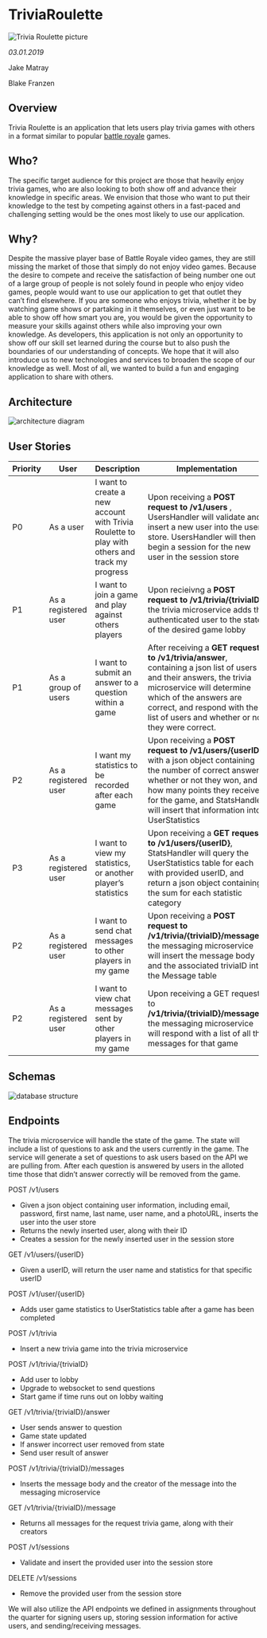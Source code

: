 # TriviaRoulette
![Trivia Roulette picture](images/image3.png)

_03.01.2019_

Jake Matray

Blake Franzen

## Overview
Trivia Roulette is an application that lets users play trivia games with others in a format similar to popular [battle royale](https://en.wikipedia.org/wiki/Battle_royal) games. 

## Who?
The specific target audience for this project are those that heavily enjoy trivia games, who are also looking to both show off and advance their knowledge in specific areas. We envision that those who want to put their knowledge to the test by competing against others in a fast-paced and challenging setting would be the ones most likely to use our application.

## Why?
Despite the massive player base of Battle Royale video games, they are still missing the market of those that simply do not enjoy video games. Because the desire to compete and receive the satisfaction of being number one out of a large group of people is not solely found in people who enjoy video games, people would want to use our application to get that outlet they can’t find elsewhere. If you are someone who enjoys trivia, whether it be by watching game shows or partaking in it themselves, or even just want to be able to show off how smart you are, you would be given the opportunity to measure your skills against others while also improving your own knowledge. 
As developers, this application is not only an opportunity to show off our skill set learned during the course but to also push the boundaries of our understanding of concepts. We hope that it will also introduce us to new technologies and services to broaden the scope of our knowledge as well. Most of all, we wanted to build a fun and engaging application to share with others. 

## Architecture

![architecture diagram](images/image1.jpg)

## User Stories

| Priority | User                 | Description                                                                                   | Implementation                                                                                                                                                                                                                                                 |
|----------|----------------------|-----------------------------------------------------------------------------------------------|----------------------------------------------------------------------------------------------------------------------------------------------------------------------------------------------------------------------------------------------------------------|
| P0       | As a user            | I want to create a new account with Trivia Roulette to play with others and track my progress | Upon receiving a  **POST request to /v1/users** , UsersHandler will validate and insert a new user into the user store. UsersHandler will then begin a session for the new user in the session store                                                               |
| P1       | As a registered user | I want to join a game and play against others players                                         | Upon recieivng a  **POST request to /v1/trivia/{triviaID}**,  the trivia microservice adds the authenticated user to the state of the desired game lobby                                                                                                           |
| P1       | As a group of users  | I want to submit an answer to a question within a game                                        | After receiving a  **GET request to /v1/trivia/answer**,  containing a json list of users and their answers,   the trivia microservice will determine which of the answers are correct, and respond with the list of users and whether or not they were correct.   |
| P2       | As a registered user | I want my statistics to be recorded after each game                                           | Upon receiving a  **POST request to /v1/users/{userID}**,  with a json object containing the number of correct answers, whether or not they won, and how many points they received for the game, and StatsHandler will insert that information into UserStatistics |
| P3       | As a registered user | I want to view my statistics, or another player’s statistics                                  | Upon receiving a  **GET request to /v1/users/{userID}**,  StatsHandler will query the UserStatistics table for each with provided userID, and return a json object containing the sum for each statistic category                                                  |
| P2       | As a registered user | I want to send chat messages to other players in my game                                      | Upon receiving a  **POST request to /v1/trivia/{triviaID}/messages**,  the messaging microservice will insert the message body and the associated triviaID into the Message table                                                                                  |
| P2       | As a registered user | I want to view chat messages sent by other players in my game                                 | Upon receiving a  GET request to **/v1/trivia/{triviaID}/messages**,  the messaging microservice will respond with a list of all the messages for that game                                                                                                        |


## Schemas

![database structure](images/image4.jpg)

## Endpoints 
The trivia microservice will handle the state of the game. The state will include a list of questions to ask and the users currently in the game. The service will generate a set of questions to ask users based on the API we are pulling from. After each question is answered by users in the alloted time those that didn’t answer correctly will be removed from the game. 

POST /v1/users
- Given a json object containing user information, including email, password, first name, last name, user name, and a photoURL, inserts the user into the user store
- Returns the newly inserted user, along with their ID
- Creates a session for the newly inserted user in the session store


GET /v1/users/{userID}
- Given a userID, will return the user name and statistics for that specific userID 

POST /v1/user/{userID}
- Adds user game statistics to UserStatistics table after a game has been completed

POST /v1/trivia
- Insert a new trivia game into the trivia microservice

POST /v1/trivia/{triviaID}
- Add user to lobby
- Upgrade to websocket to send questions
- Start game if time runs out on lobby waiting

GET /v1/trivia/{triviaID}/answer
- User sends answer to question
- Game state updated
- If answer incorrect user removed from state
- Send user result of answer

POST /v1/trivia/{triviaID}/messages
- Inserts the message body and the creator of the message into the messaging microservice

GET /v1/trivia/{triviaID}/message
- Returns all messages for the request trivia game, along with their creators

POST /v1/sessions
- Validate and insert the provided user into the session store

DELETE /v1/sessions
- Remove the provided user from the session store


We will also utilize the API endpoints we defined in assignments throughout the quarter for signing users up, storing session information for active users, and sending/receiving messages. 

